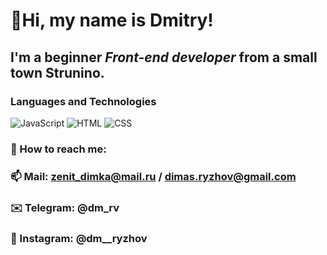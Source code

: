 # 👋Hi, my name is **Dmitry**!
## I'm a beginner *Front-end developer* from a small town Strunino.

### Languages and Technologies
![JavaScript](https://img.shields.io/badge/-JavaScript-090909?style=for-the-badge&logo=JavaScript)
![HTML](https://img.shields.io/badge/-HTML-090909?style=for-the-badge&logo=html15)
![CSS](https://img.shields.io/badge/-CSS-090909?style=for-the-badge&logo=css3)

### 📌 How to reach me:
### 📫 Mail: zenit_dimka@mail.ru / dimas.ryzhov@gmail.com 
### ✉️ Telegram: @dm_rv
### 📸 Instagram: @dm__ryzhov

